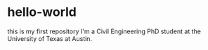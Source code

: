 # hello-world
this is my first repository
I'm a Civil Engineering PhD student at the University of Texas at Austin.
